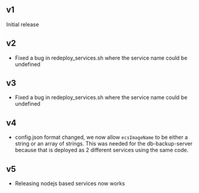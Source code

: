 ## v1

Initial release

## v2

- Fixed a bug in redeploy_services.sh where the service name could be undefined

## v3

- Fixed a bug in redeploy_services.sh where the service name could be undefined

## v4

- config.json format changed, we now allow `ecsImageName` to be either a string or an array of strings.
This was needed for the db-backup-server because that is deployed as 2 different services using the same code.

## v5

- Releasing nodejs based services now works

